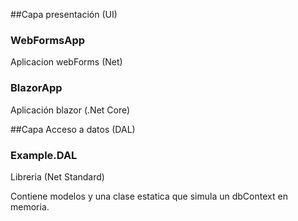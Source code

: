 ##Capa presentación (UI)
### WebFormsApp
Aplicacion webForms (Net)
  
  
### BlazorApp
Aplicación blazor (.Net Core)

  

##Capa Acceso a datos (DAL)

### Example.DAL
Libreria (Net Standard)

Contiene modelos y una clase estatica que simula un dbContext en memoria.
 



